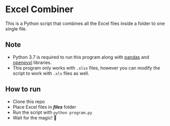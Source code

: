 # Excel Combiner
This is a Python script that combines all the Excel files inside a folder to one single file.

## Note
* Python 3.7 is required to run this program along with [pandas](https://pandas.pydata.org/) and [openpyxl](https://openpyxl.readthedocs.io/en/stable/) libraries.
* This program only works with `.xlsx` files, however you can modify the script to work with `.xls` files as well.

## How to run
* Clone this repo
* Place Excel files in ***files*** folder
* Run the script with `python program.py`
* Wait for the magic! :rainbow:
